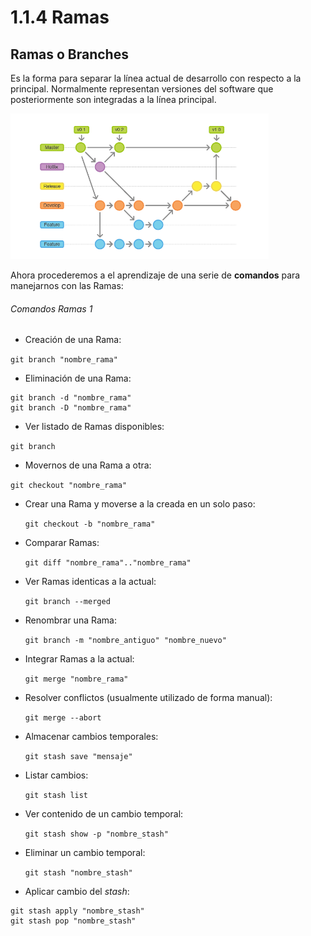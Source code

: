 # **1.1.4 Ramas**
## **Ramas o Branches**
Es la forma para separar la línea actual de desarrollo con respecto a la principal. Normalmente representan versiones del software que posteriormente son integradas a la línea
principal.

![](https://github.com/XescoC/IS-28/raw/i72ruvea/images/ramas.PNG)

Ahora procederemos a el aprendizaje de una serie de **comandos** para manejarnos con las Ramas:


###### Comandos Ramas 1
 * Creación de una Rama:

 `git branch "nombre_rama"`


 * Eliminación de una Rama:

 ```Shell
 git branch -d "nombre_rama"
 git branch -D "nombre_rama"
 ```

 * Ver listado de Ramas disponibles:

  `git branch`


*  Movernos de una Rama a otra:

  `git checkout "nombre_rama"`


* Crear una Rama y moverse a la creada en un solo paso:

  `git checkout -b "nombre_rama"`


* Comparar Ramas:

  `git diff "nombre_rama".."nombre_rama"`


* Ver Ramas identicas a la actual:

  `git branch --merged`


* Renombrar una Rama:

  `git branch -m "nombre_antiguo" "nombre_nuevo"`


* Integrar Ramas a la actual:

  `git merge "nombre_rama"`


* Resolver conflictos (usualmente utilizado de forma manual):

  `git merge --abort`


* Almacenar cambios temporales:

  `git stash save "mensaje"`


* Listar cambios:

  `git stash list`

* Ver contenido de un cambio temporal:

  `git stash show -p "nombre_stash"`


* Eliminar un cambio temporal:

  `git stash "nombre_stash"`


* Aplicar cambio del *stash*:

```Shell
git stash apply "nombre_stash"
git stash pop "nombre_stash"
```
